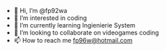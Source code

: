 - 👋 Hi, I’m @fp92wa
- 👀 I’m interested in coding
- 🌱 I’m currently learning Ingienierie System
- 💞️ I’m looking to collaborate on videogames coding
- 📫 How to reach me fp96w@hotmail.com

<!---
fp92wa/fp92wa is a ✨ special ✨ repository because its `README.md` (this file) appears on your GitHub profile.
You can click the Preview link to take a look at your changes.
--->

